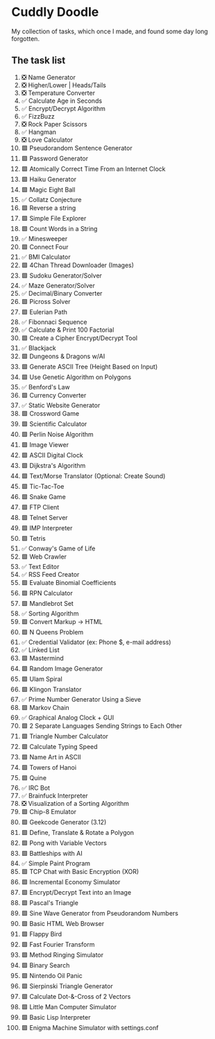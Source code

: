 # Cuddly Doodle

My collection of tasks, which once I made, and found some day long forgotten.

## The task list

001. ❎ Name Generator
002. ❎ Higher/Lower | Heads/Tails
003. ❎ Temperature Converter
004. ✅ Calculate Age in Seconds
005. ✅ Encrypt/Decrypt Algorithm
006. ✅ FizzBuzz
007. ❎ Rock Paper Scissors
008. ✅ Hangman
009. ❎ Love Calculator
010. 🟩 Pseudorandom Sentence Generator
011. 🟩 Password Generator
012. 🟩 Atomically Correct Time From an Internet Clock
013. 🟩 Haiku Generator
014. 🟩 Magic Eight Ball
015. ✅ Collatz Conjecture
016. 🟩 Reverse a string
017. 🟩 Simple File Explorer
018. 🟩 Count Words in a String
019. ✅ Minesweeper
020. 🟩 Connect Four
021. ✅ BMI Calculator
022. 🟩 4Chan Thread Downloader (Images)
023. 🟩 Sudoku Generator/Solver
024. ✅ Maze Generator/Solver
025. ✅ Decimal/Binary Converter
026. 🟩 Picross Solver
027. 🟩 Eulerian Path
028. ✅ Fibonnaci Sequence
029. ✅ Calculate & Print 100 Factorial
030. 🟩 Create a Cipher Encrypt/Decrypt Tool
031. ✅ Blackjack
032. 🟩 Dungeons & Dragons w/AI
033. 🟩 Generate ASCII Tree (Height Based on Input)
034. 🟩 Use Genetic Algorithm on Polygons
035. ✅ Benford's Law
036. 🟩 Currency Converter
037. ✅ Static Website Generator
038. 🟩 Crossword Game
039. 🟩 Scientific Calculator
040. 🟩 Perlin Noise Algorithm
041. 🟩 Image Viewer
042. 🟩 ASCII Digital Clock
043. 🟩 Dijkstra's Algorithm
044. 🟩 Text/Morse Translator (Optional: Create Sound)
045. 🟩 Tic-Tac-Toe
046. 🟩 Snake Game
047. 🟩 FTP Client
048. 🟩 Telnet Server
049. 🟩 IMP Interpreter
050. 🟩 Tetris
051. ✅ Conway's Game of Life
052. 🟩 Web Crawler
053. ✅ Text Editor
054. ✅ RSS Feed Creator
055. 🟩 Evaluate Binomial Coefficients
056. 🟩 RPN Calculator
057. 🟩 Mandlebrot Set
058. ✅ Sorting Algorithm
059. 🟩 Convert Markup -> HTML
060. 🟩 N Queens Problem
061. ✅ Credential Validator (ex: Phone $, e-mail address)
062. ✅ Linked List
063. 🟩 Mastermind
064. 🟩 Random Image Generator
065. 🟩 Ulam Spiral
066. 🟩 Klingon Translator
067. ✅ Prime Number Generator Using a Sieve
068. 🟩 Markov Chain
069. ✅ Graphical Analog Clock + GUI
070. 🟩 2 Separate Languages Sending Strings to Each Other
071. 🟩 Triangle Number Calculator
072. 🟩 Calculate Typing Speed
073. 🟩 Name Art in ASCII
074. 🟩 Towers of Hanoi
075. 🟩 Quine
076. ✅ IRC Bot
077. ✅ Brainfuck Interpreter
078. ❎ Visualization of a Sorting Algorithm
079. 🟩 Chip-8 Emulator
080. 🟩 Geekcode Generator (3.12)
081. 🟩 Define, Translate & Rotate a Polygon
082. 🟩 Pong with Variable Vectors
083. 🟩 Battleships with AI
084. ✅ Simple Paint Program
085. 🟩 TCP Chat with Basic Encryption (XOR)
086. 🟩 Incremental Economy Simulator
087. 🟩 Encrypt/Decrypt Text into an Image
088. 🟩 Pascal's Triangle
089. 🟩 Sine Wave Generator from Pseudorandom Numbers
090. 🟩 Basic HTML Web Browser
091. 🟩 Flappy Bird
092. 🟩 Fast Fourier Transform
093. 🟩 Method Ringing Simulator
094. 🟩 Binary Search
095. 🟩 Nintendo Oil Panic
096. 🟩 Sierpinski Triangle Generator
097. 🟩 Calculate Dot-&-Cross of 2 Vectors
098. 🟩 Little Man Computer Simulator
099. 🟩 Basic Lisp Interpreter
100. 🟩 Enigma Machine Simulator with settings.conf
